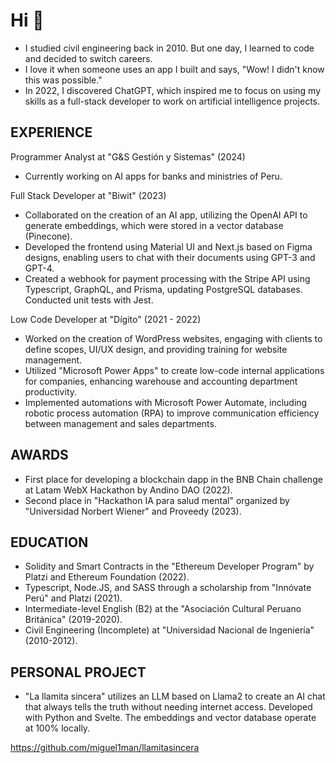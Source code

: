 # Hi 👋

- I studied civil engineering back in 2010. But one day, I learned to code and decided to switch careers.
- I love it when someone uses an app I built and says, "Wow! I didn't know this was possible."
- In 2022, I discovered ChatGPT, which inspired me to focus on using my skills as a full-stack developer to work on artificial intelligence projects.

## EXPERIENCE

Programmer Analyst at "G&S Gestión y Sistemas" (2024)
- Currently working on AI apps for banks and ministries of Peru.

Full Stack Developer at "Biwit" (2023)

- Collaborated on the creation of an AI app, utilizing the OpenAI API to generate embeddings, which were stored in a vector database (Pinecone).
- Developed the frontend using Material UI and Next.js based on Figma designs, enabling users to chat with their documents using GPT-3 and GPT-4.
- Created a webhook for payment processing with the Stripe API using Typescript, GraphQL, and Prisma, updating PostgreSQL databases. Conducted unit tests with Jest.

Low Code Developer at "Dígito" (2021 - 2022)

- Worked on the creation of WordPress websites, engaging with clients to define scopes, UI/UX design, and providing training for website management.
- Utilized "Microsoft Power Apps" to create low-code internal applications for companies, enhancing warehouse and accounting department productivity.
- Implemented automations with Microsoft Power Automate, including robotic process automation (RPA) to improve communication efficiency between management and sales departments.

## AWARDS

- First place for developing a blockchain dapp in the BNB Chain challenge at Latam WebX Hackathon by Andino DAO (2022).
- Second place in "Hackathon IA para salud mental" organized by "Universidad Norbert Wiener" and Proveedy (2023).

## EDUCATION
- Solidity and Smart Contracts in the "Ethereum Developer Program" by Platzi and Ethereum Foundation (2022).
- Typescript, Node.JS, and SASS through a scholarship from "Innóvate Perú" and Platzi (2021).
- Intermediate-level English (B2) at the "Asociación Cultural Peruano Británica" (2019-2020).
- Civil Engineering (Incomplete) at "Universidad Nacional de Ingeniería" (2010-2012).

## PERSONAL PROJECT
- "La llamita sincera" utilizes an LLM based on Llama2 to create an AI chat that always tells the truth without needing internet access. Developed with Python and Svelte. The embeddings and vector database operate at 100% locally.

https://github.com/miguel1man/llamitasincera
